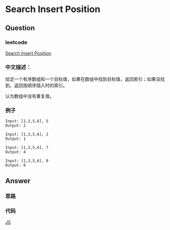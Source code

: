 # Search Insert Position

## Question

### leetcode

[Search Insert Position](https://leetcode.com/problems/search-insert-position/description/)

### 中文描述：

给定一个有序数组和一个目标值，如果在数组中找到目标值，返回索引；如果没找到，返回按顺序插入时的索引。

认为数组中没有重复值。

### 例子

```
Input: [1,3,5,6], 5
Output: 2
```

```
Input: [1,3,5,6], 2
Output: 1
```

```
Input: [1,3,5,6], 7
Output: 4
```

```
Input: [1,3,5,6], 0
Output: 0
```

## Answer

### 思路

### 代码

[JS]()
